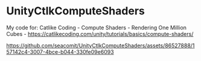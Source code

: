 # UnityCtlkComputeShaders
My code for: Catlike Coding - Compute Shaders - Rendering One Million Cubes - https://catlikecoding.com/unity/tutorials/basics/compute-shaders/

https://github.com/seacomit/UnityCtlkComputeShaders/assets/86527888/157142c4-3007-4bce-b044-330fe09e6093
